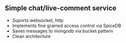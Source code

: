 ## Simple chat/live-comment service

- Suports websocket, http
- Implements fine grained access control via SpiceDB
- Saves messages to mongodb via bucket pattern
- Clean architecture

